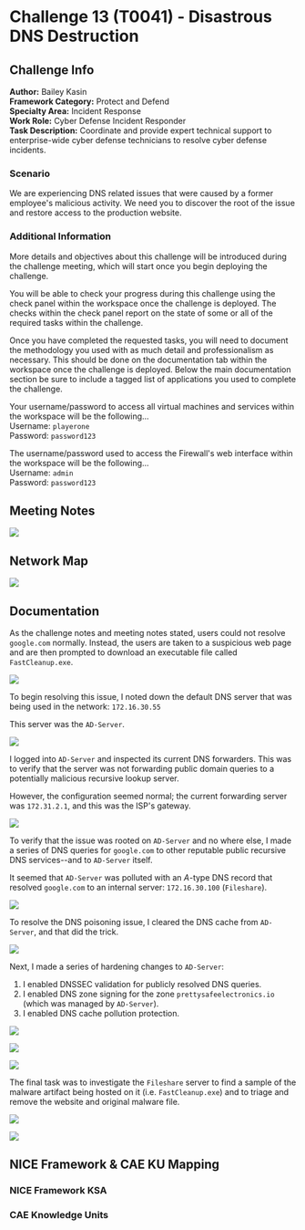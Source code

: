 # Challenge 13 (T0041) - Disastrous DNS Destruction

## Challenge Info
**Author:** Bailey Kasin<br>
**Framework Category:** Protect and Defend<br>
**Specialty Area:** Incident Response<br>
**Work Role:** Cyber Defense Incident Responder<br>
**Task Description:** Coordinate and provide expert technical support to enterprise-wide cyber defense technicians to resolve cyber defense incidents.

### Scenario
We are experiencing DNS related issues that were caused by a former employee's malicious activity. We need you to discover the root of the issue and restore access to the production website.

### Additional Information
More details and objectives about this challenge will be introduced during the challenge meeting, which will start once you begin deploying the challenge.

You will be able to check your progress during this challenge using the check panel within the workspace once the challenge is deployed. The checks within the check panel report on the state of some or all of the required tasks within the challenge.

Once you have completed the requested tasks, you will need to document the methodology you used with as much detail and professionalism as necessary. This should be done on the documentation tab within the workspace once the challenge is deployed. Below the main documentation section be sure to include a tagged list of applications you used to complete the challenge.

Your username/password to access all virtual machines and services within the workspace will be the following...<br>
Username: `playerone`<br>
Password: `password123`

The username/password used to access the Firewall's web interface within the workspace will be the following...<br>
Username: `admin`<br>
Password: `password123`

## Meeting Notes
![](../images/challenge13/meeting_notes.png)

## Network Map
![](../images/challenge13/PD-map.jpg)

## Documentation
As the challenge notes and meeting notes stated, users could not resolve `google.com` normally. Instead, the users are taken to a suspicious web page and are then prompted to download an executable file called `FastCleanup.exe`.

![](../images/challenge13/bad_dns.png)

To begin resolving this issue, I noted down the default DNS server that was being used in the network: `172.16.30.55`

This server was the `AD-Server`.

![](../images/challenge13/default_dns_server.png)

I logged into `AD-Server` and inspected its current DNS forwarders. This was to verify that the server was not forwarding public domain queries to a potentially malicious recursive lookup server.

However, the configuration seemed normal; the current forwarding server was `172.31.2.1`, and this was the ISP's gateway.

![](../images/challenge13/dns_forwarder.png)

To verify that the issue was rooted on `AD-Server` and no where else, I made a series of DNS queries for `google.com` to other reputable public recursive DNS services--and to `AD-Server` itself.

It seemed that `AD-Server` was polluted with an *A*-type DNS record that resolved `google.com` to an internal server: `172.16.30.100` (`Fileshare`).

![](../images/challenge13/dns_results.png)

To resolve the DNS poisoning issue, I cleared the DNS cache from `AD-Server`, and that did the trick.

![](../images/challenge13/clear_cache.png)

Next, I made a series of hardening changes to `AD-Server`:

1. I enabled DNSSEC validation for publicly resolved DNS queries.
2. I enabled DNS zone signing for the zone `prettysafeelectronics.io` (which was managed by `AD-Server`).
3. I enabled DNS cache pollution protection.

![](../images/challenge13/enable_dnssec.png)

![](../images/challenge13/dns_zone_signing.png)

![](../images/challenge13/pollution_protection.png)

The final task was to investigate the `Fileshare` server to find a sample of the malware artifact being hosted on it (i.e. `FastCleanup.exe`) and to triage and remove the website and original malware file.

![](../images/challenge13/malware.png)

![](../images/challenge13/rm.png)

## NICE Framework & CAE KU Mapping

### NICE Framework KSA


### CAE Knowledge Units

